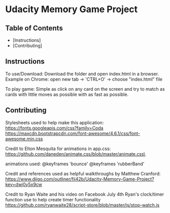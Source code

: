 # Udacity Memory Game Project

## Table of Contents

* [Instructions]
* [Contributing]

## Instructions

To use/Download:
Download the folder and open index.html in a browser.
Example on Chrome: open new tab -> 'CTRL+O' -> choose "index.html" file

To play game:
Simple as click on any card on the screen and try to match as cards with little moves as possible with as fast as possible.


## Contributing

Stylesheets used to help make this application:
https://fonts.googleapis.com/css?family=Coda
https://maxcdn.bootstrapcdn.com/font-awesome/4.6.1/css/font-awesome.min.css

Credit to Elton Mesquita for animations in app.css:
https://github.com/daneden/animate.css/blob/master/animate.css\

animations used:
@keyframes 'bounce'
@keyframes 'rubberBand'

Credit and references used as helpful walkthroughs by Matthew Cranford: https://www.diigo.com/outliner/fii42b/Udacity-Memory-Game-Project?key=dwj0y5x9cw

Credit to Ryan Waite and his video on Facebook July 4th
Ryan's clock/timer function use to help create timer functionality
https://github.com/ryanwaite28/script-store/blob/master/js/stop-watch.js
